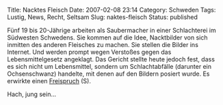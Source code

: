 Title: Nacktes Fleisch
Date: 2007-02-08 23:14
Category: Schweden
Tags: Lustig, News, Recht, Seltsam
Slug: naktes-fleisch
Status: published

Fünf 19 bis 20-Jährige arbeiten als Saubermacher in einer Schlachterei
im Südwesten Schwedens. Sie kommen auf die Idee, Nacktbilder von sich
inmitten des anderen Fleisches zu machen. Sie stellen die Bilder ins
Internet. Und werden prompt wegen Verstoßes gegen das Lebensmittelgesetz
angeklagt. Das Gericht stellte heute jedoch fest, dass es sich nicht um
Lebensmittel, sondern um Schlachtabfälle (darunter ein Ochsenschwanz)
handelte, mit denen auf den Bildern posiert wurde. Es erwirkte einen
[Freispruch](http://www.sr.se/cgi-bin/sjuharad/nyheter/artikel.asp?Artikel=1191826)
(S).

Hach, jung sein…

